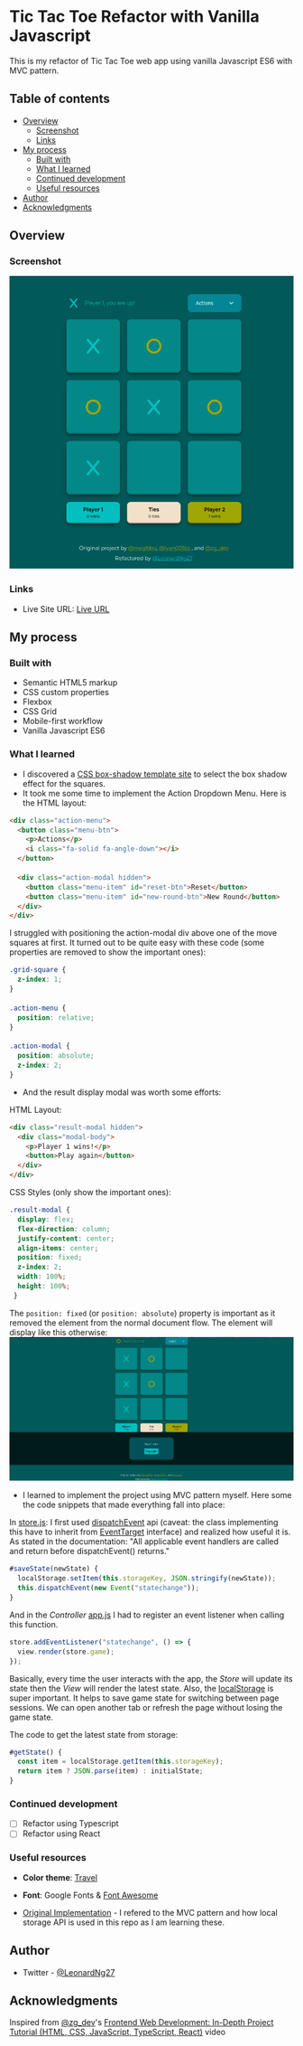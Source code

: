 # Tic Tac Toe Refactor with Vanilla Javascript

This is my refactor of Tic Tac Toe web app using vanilla Javascript ES6 with MVC pattern.

## Table of contents

- [Overview](#overview)
  - [Screenshot](#screenshot)
  - [Links](#links)
- [My process](#my-process)
  - [Built with](#built-with)
  - [What I learned](#what-i-learned)
  - [Continued development](#continued-development)
  - [Useful resources](#useful-resources)
- [Author](#author)
- [Acknowledgments](#acknowledgments)

## Overview

### Screenshot

![](./screenshot/app.png)

### Links

- Live Site URL: [Live URL](https://dungnq271.github.io/Tic-Tac-Toe-Refactor/)

## My process

### Built with

- Semantic HTML5 markup
- CSS custom properties
- Flexbox
- CSS Grid
- Mobile-first workflow
- Vanilla Javascript ES6

### What I learned

-  I discovered a [CSS box-shadow template site](https://getcssscan.com/css-box-shadow-examples) to select the box shadow effect for the squares.
- It took me some time to implement the Action Dropdown Menu. Here is the HTML layout:
```html
<div class="action-menu">
  <button class="menu-btn">
	<p>Actions</p>
	<i class="fa-solid fa-angle-down"></i>
  </button>

  <div class="action-modal hidden">
	<button class="menu-item" id="reset-btn">Reset</button>
	<button class="menu-item" id="new-round-btn">New Round</button>
  </div>
</div>
```
I struggled with positioning the action-modal div above one of the move squares at first. It turned out to be quite easy with these code (some properties are removed to show the important ones):
```css
.grid-square {
  z-index: 1;
}

.action-menu {
  position: relative;
}

.action-modal {
  position: absolute;
  z-index: 2;
}
```
- And the result display modal was worth some efforts:

HTML Layout:
```html
<div class="result-modal hidden">
  <div class="modal-body">
	<p>Player 1 wins!</p>
	<button>Play again</button>
  </div>
</div>
```

CSS Styles (only show the important ones): 
```css
.result-modal {
  display: flex;
  flex-direction: column;
  justify-content: center;
  align-items: center;
  position: fixed;
  z-index: 2;
  width: 100%;
  height: 100%;
 }
```
The `position: fixed` (or `position: absolute`) property is important as it removed the element from the normal document flow. The element will display like this otherwise:
![](./screenshot/result-modal-misalign.png)
- I learned to implement the project using MVC pattern myself. Here some the code snippets that made everything fall into place:

In [store.js](./scripts/store.js): I first used [dispatchEvent](https://developer.mozilla.org/en-US/docs/Web/API/EventTarget) api (caveat: the class implementing this have to inherit from [EventTarget](https://developer.mozilla.org/en-US/docs/Web/API/EventTarget) interface) and realized how useful it is. As stated in the documentation: "All applicable event handlers are called and return before dispatchEvent() returns."
```js
#saveState(newState) {
  localStorage.setItem(this.storageKey, JSON.stringify(newState));
  this.dispatchEvent(new Event("statechange"));
}
```

And in the *Controller* [app.js](./scripts/app.js) I had to register an event listener when calling this function. 
```js
store.addEventListener("statechange", () => {
  view.render(store.game);
});
```
Basically, every time the user interacts with the app, the *Store* will update its state then the *View* will render the latest state.
Also, the [localStorage](https://developer.mozilla.org/en-US/docs/Web/API/Window/localStorage) is super important. It helps to save game state for switching between page sessions. We can open another tab or refresh the page without losing the game state.

The code to get the latest state from storage:
```js
#getState() {
  const item = localStorage.getItem(this.storageKey);
  return item ? JSON.parse(item) : initialState;
}
```

### Continued development

- [ ] Refactor using Typescript
- [ ] Refactor using React

### Useful resources

- **Color theme**: [Travel](https://color.adobe.com/trends/Travel)

- **Font**: Google Fonts & [Font Awesome](https://fontawesome.com/)

- [Original Implementation](https://github.com/zachgoll/tic-tac-toe-subscriber-refactor) - I refered to the MVC pattern and how local storage API is used in this repo as I am learning these.

## Author

- Twitter - [@LeonardNg27](https://x.com/LeonardNg27)

## Acknowledgments

Inspired from [@zg_dev](https://x.com/zg_dev)'s [Frontend Web Development: In-Depth Project Tutorial (HTML, CSS, JavaScript, TypeScript, React)](https://youtu.be/MsnQ5uepIaE) video
